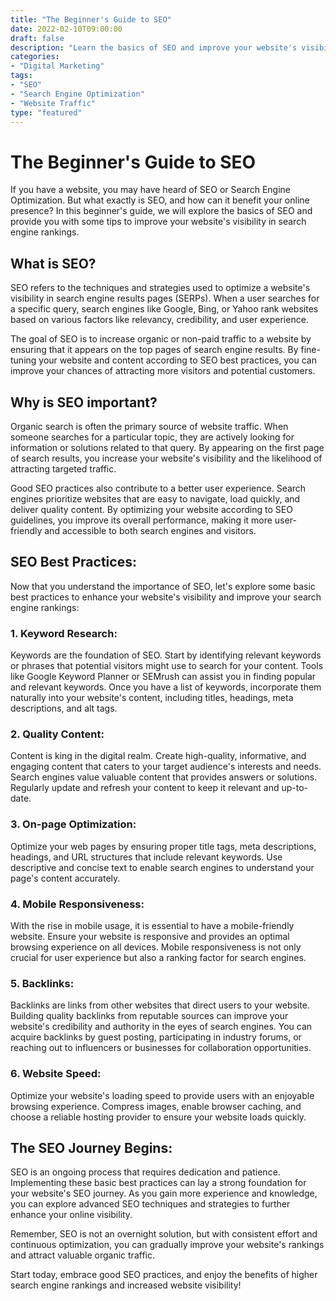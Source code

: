 ```yaml
---
title: "The Beginner's Guide to SEO"
date: 2022-02-10T09:00:00
draft: false
description: "Learn the basics of SEO and improve your website's visibility in search engine rankings."
categories:
- "Digital Marketing"
tags:
- "SEO"
- "Search Engine Optimization"
- "Website Traffic"
type: "featured"
---
```


# The Beginner's Guide to SEO

If you have a website, you may have heard of SEO or Search Engine Optimization. But what exactly is SEO, and how can it benefit your online presence? In this beginner's guide, we will explore the basics of SEO and provide you with some tips to improve your website's visibility in search engine rankings.

## What is SEO?

SEO refers to the techniques and strategies used to optimize a website's visibility in search engine results pages (SERPs). When a user searches for a specific query, search engines like Google, Bing, or Yahoo rank websites based on various factors like relevancy, credibility, and user experience.

The goal of SEO is to increase organic or non-paid traffic to a website by ensuring that it appears on the top pages of search engine results. By fine-tuning your website and content according to SEO best practices, you can improve your chances of attracting more visitors and potential customers.

## Why is SEO important?

Organic search is often the primary source of website traffic. When someone searches for a particular topic, they are actively looking for information or solutions related to that query. By appearing on the first page of search results, you increase your website's visibility and the likelihood of attracting targeted traffic.

Good SEO practices also contribute to a better user experience. Search engines prioritize websites that are easy to navigate, load quickly, and deliver quality content. By optimizing your website according to SEO guidelines, you improve its overall performance, making it more user-friendly and accessible to both search engines and visitors.

## SEO Best Practices:

Now that you understand the importance of SEO, let's explore some basic best practices to enhance your website's visibility and improve your search engine rankings:

### 1. Keyword Research:

Keywords are the foundation of SEO. Start by identifying relevant keywords or phrases that potential visitors might use to search for your content. Tools like Google Keyword Planner or SEMrush can assist you in finding popular and relevant keywords. Once you have a list of keywords, incorporate them naturally into your website's content, including titles, headings, meta descriptions, and alt tags.

### 2. Quality Content:

Content is king in the digital realm. Create high-quality, informative, and engaging content that caters to your target audience's interests and needs. Search engines value valuable content that provides answers or solutions. Regularly update and refresh your content to keep it relevant and up-to-date.

### 3. On-page Optimization:

Optimize your web pages by ensuring proper title tags, meta descriptions, headings, and URL structures that include relevant keywords. Use descriptive and concise text to enable search engines to understand your page's content accurately.

### 4. Mobile Responsiveness:

With the rise in mobile usage, it is essential to have a mobile-friendly website. Ensure your website is responsive and provides an optimal browsing experience on all devices. Mobile responsiveness is not only crucial for user experience but also a ranking factor for search engines.

### 5. Backlinks:

Backlinks are links from other websites that direct users to your website. Building quality backlinks from reputable sources can improve your website's credibility and authority in the eyes of search engines. You can acquire backlinks by guest posting, participating in industry forums, or reaching out to influencers or businesses for collaboration opportunities.

### 6. Website Speed:

Optimize your website's loading speed to provide users with an enjoyable browsing experience. Compress images, enable browser caching, and choose a reliable hosting provider to ensure your website loads quickly.

## The SEO Journey Begins:

SEO is an ongoing process that requires dedication and patience. Implementing these basic best practices can lay a strong foundation for your website's SEO journey. As you gain more experience and knowledge, you can explore advanced SEO techniques and strategies to further enhance your online visibility.

Remember, SEO is not an overnight solution, but with consistent effort and continuous optimization, you can gradually improve your website's rankings and attract valuable organic traffic.

Start today, embrace good SEO practices, and enjoy the benefits of higher search engine rankings and increased website visibility!
